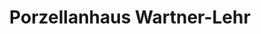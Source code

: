 ---
title: "Porzellanhaus Wartner-Lehr"
url: /wiesbaden/porzellanhaus-wartner-lehr/
shop: Haushaltsartikel
---